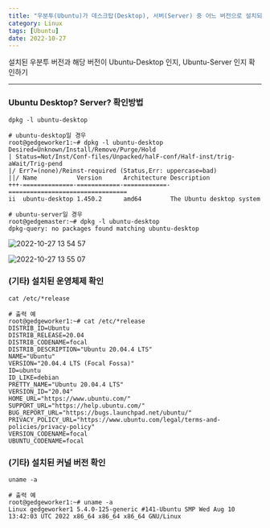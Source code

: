 ```yaml
---
title: "우분투(Ubuntu)가 데스크탑(Desktop), 서버(Server) 중 어느 버전으로 설치되었는지 확인하기"
category: Linux
tags: [Ubuntu]
date: 2022-10-27
---
```


설치된 우분투 버전과 해당 버전이 Ubuntu-Desktop 인지, Ubuntu-Server 인지 확인하기

------

### Ubuntu Desktop? Server? 확인방법

```shell
dpkg -l ubuntu-desktop

# ubuntu-desktop일 경우
root@gedgeworker1:~# dpkg -l ubuntu-desktop
Desired=Unknown/Install/Remove/Purge/Hold
| Status=Not/Inst/Conf-files/Unpacked/halF-conf/Half-inst/trig-aWait/Trig-pend
|/ Err?=(none)/Reinst-required (Status,Err: uppercase=bad)
||/ Name           Version      Architecture Description
+++-==============-============-============-=================================
ii  ubuntu-desktop 1.450.2      amd64        The Ubuntu desktop system

# ubuntu-server일 경우
root@gedgemaster:~# dpkg -l ubuntu-desktop
dpkg-query: no packages found matching ubuntu-desktop
```

![2022-10-27 13 54 57](https://user-images.githubusercontent.com/76153041/198195538-29a5408f-38b8-4f7a-a365-ac9c6061aaf7.png)  

![2022-10-27 13 55 07](https://user-images.githubusercontent.com/76153041/198195542-2f340929-f0a7-404b-828d-aeb6ea75fd71.png)  


### (기타) 설치된 운영체제 확인
```shell
cat /etc/*release

# 출력 예
root@gedgeworker1:~# cat /etc/*release
DISTRIB_ID=Ubuntu
DISTRIB_RELEASE=20.04
DISTRIB_CODENAME=focal
DISTRIB_DESCRIPTION="Ubuntu 20.04.4 LTS"
NAME="Ubuntu"
VERSION="20.04.4 LTS (Focal Fossa)"
ID=ubuntu
ID_LIKE=debian
PRETTY_NAME="Ubuntu 20.04.4 LTS"
VERSION_ID="20.04"
HOME_URL="https://www.ubuntu.com/"
SUPPORT_URL="https://help.ubuntu.com/"
BUG_REPORT_URL="https://bugs.launchpad.net/ubuntu/"
PRIVACY_POLICY_URL="https://www.ubuntu.com/legal/terms-and-policies/privacy-policy"
VERSION_CODENAME=focal
UBUNTU_CODENAME=focal
```

### (기타) 설치된 커널 버전 확인
```shell
uname -a

# 출력 예
root@gedgeworker1:~# uname -a
Linux gedgeworker1 5.4.0-125-generic #141-Ubuntu SMP Wed Aug 10 13:42:03 UTC 2022 x86_64 x86_64 x86_64 GNU/Linux
```
